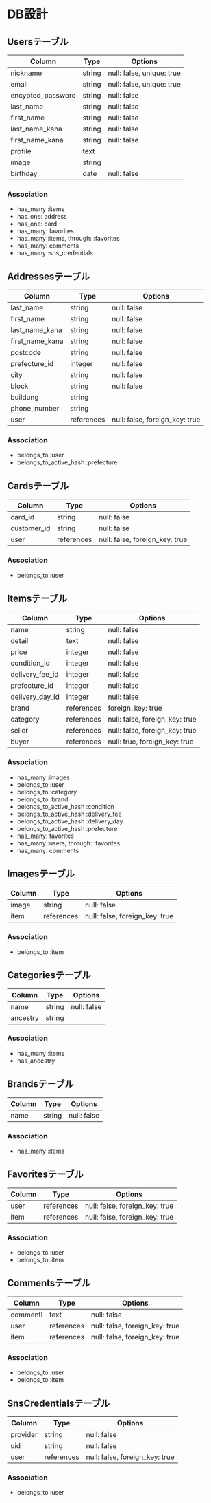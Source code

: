 # DB設計

## Usersテーブル
|Column|Type|Options|
|------|----|-------|
|nickname|string|null: false, unique: true|
|email|string|null: false, unique: true|
|encypted_password|string|null: false|
|last_name|string|null: false|
|first_name|string|null: false|
|last_name_kana|string|null: false|
|first_name_kana|string|null: false|
|profile|text||
|image|string||
|birthday|date|null: false|
### Association
- has_many :items
- has_one: address
- has_one: card
- has_many: favorites
- has_many :items, through: :favorites
- has_many: comments 
- has_many :sns_credentials

## Addressesテーブル
|Column|Type|Options|
|------|----|-------|
|last_name|string|null: false|
|first_name|string|null: false|
|last_name_kana|string|null: false|
|first_name_kana|string|null: false|
|postcode|string|null: false|
|prefecture_id|integer|null: false|
|city|string|null: false|
|block|string|null: false|
|buildung|string||
|phone_number|string||
|user|references|null: false, foreign_key: true|
### Association
- belongs_to :user
- belongs_to_active_hash :prefecture

## Cardsテーブル
|Column|Type|Options|
|------|----|-------|
|card_id|string|null: false|
|customer_id|string|null: false|
|user|references|null: false, foreign_key: true|
### Association
- belongs_to :user

## Itemsテーブル
|Column|Type|Options|
|------|----|-------|
|name|string|null: false|
|detail|text|null: false|
|price|integer|null: false|
|condition_id|integer|null: false|
|delivery_fee_id|integer|null: false|
|prefecture_id|integer|null: false|
|delivery_day_id|integer|null: false|
|brand|references|foreign_key: true|
|category|references|null: false, foreign_key: true|
|seller|references|null: false, foreign_key: true|
|buyer|references|null: true, foreign_key: true|
### Association
- has_many :images
- belongs_to :user
- belongs_to :category
- belongs_to :brand
- belongs_to_active_hash :condition
- belongs_to_active_hash :delivery_fee
- belongs_to_active_hash :delivery_day
- belongs_to_active_hash :prefecture
- has_many: favorites
- has_many :users, through: :favorites
- has_many: comments 

## Imagesテーブル
|Column|Type|Options|
|------|----|-------|
|image|string|null: false|
|item|references|null: false, foreign_key: true|
### Association
- belongs_to :item

## Categoriesテーブル
|Column|Type|Options|
|------|----|-------|
|name|string|null: false|
|ancestry|string||
### Association
- has_many :items
- has_ancestry

## Brandsテーブル
|Column|Type|Options|
|------|----|-------|
|name|string|null: false|
### Association
- has_many :items

## Favoritesテーブル
|Column|Type|Options|
|------|----|-------|
|user|references|null: false, foreign_key: true|
|item|references|null: false, foreign_key: true|
### Association
- belongs_to :user
- belongs_to :item

## Commentsテーブル
|Column|Type|Options|
|------|----|-------|
|commentl|text|null: false|
|user|references|null: false, foreign_key: true|
|item|references|null: false, foreign_key: true|
### Association
- belongs_to :user
- belongs_to :item

## SnsCredentialsテーブル
|Column|Type|Options|
|------|----|-------|
|provider|string|null: false|
|uid|string|null: false|
|user|references|null: false, foreign_key: true|
### Association
- belongs_to :user
